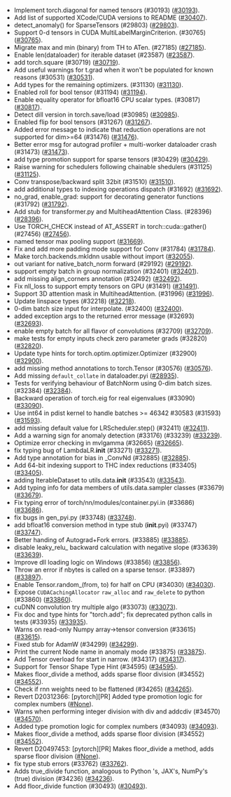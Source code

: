 * Implement torch.diagonal for named tensors (#30193) ([#30193](https://github.com/pytorch/pytorch/pull/30193)).
* Add list of supported XCode/CUDA versions to README ([#30407](https://github.com/pytorch/pytorch/pull/30407)).
* detect_anomaly() for SparseTensors (#29803) ([#29803](https://github.com/pytorch/pytorch/pull/29803)).
* Support 0-d tensors in CUDA MultiLabelMarginCriterion. (#30765) ([#30765](https://github.com/pytorch/pytorch/pull/30765)).
* Migrate max and min (binary) from TH to ATen. (#27185) ([#27185](https://github.com/pytorch/pytorch/pull/27185)).
* Enable len(dataloader) for iterable dataset (#23587) ([#23587](https://github.com/pytorch/pytorch/pull/23587)).
* add torch.square (#30719) ([#30719](https://github.com/pytorch/pytorch/pull/30719)).
* Add useful warnings for t.grad when it won't be populated for known reasons (#30531) ([#30531](https://github.com/pytorch/pytorch/pull/30531)).
* Add types for the remaining optimizers. (#31130) ([#31130](https://github.com/pytorch/pytorch/pull/31130)).
* Enabled roll for bool tensor (#31194) ([#31194](https://github.com/pytorch/pytorch/pull/31194)).
* Enable equality operator for bfloat16 CPU scalar types. (#30817) ([#30817](https://github.com/pytorch/pytorch/pull/30817)).
* Detect dill version in torch.save/load (#30985) ([#30985](https://github.com/pytorch/pytorch/pull/30985)).
* Enabled flip for bool tensors (#31267) ([#31267](https://github.com/pytorch/pytorch/pull/31267)).
* Added error message to indicate that reduction operations are not supported for dim>=64 (#31476) ([#31476](https://github.com/pytorch/pytorch/pull/31476)).
* Better error msg for autograd profiler + multi-worker dataloader crash (#31473) ([#31473](https://github.com/pytorch/pytorch/pull/31473)).
* add type promotion support for sparse tensors (#30429) ([#30429](https://github.com/pytorch/pytorch/pull/30429)).
* Raise warning for schedulers following chainable shedulers (#31125) ([#31125](https://github.com/pytorch/pytorch/pull/31125)).
* Conv transpose/backward split 32bit (#31510) ([#31510](https://github.com/pytorch/pytorch/pull/31510)).
* add additional types to indexing operations dispatch (#31692) ([#31692](https://github.com/pytorch/pytorch/pull/31692)).
* no_grad, enable_grad: support for decorating generator functions (#31792) ([#31792](https://github.com/pytorch/pytorch/pull/31792)).
* Add stub for transformer.py and MultiheadAttention Class. (#28396) ([#28396](https://github.com/pytorch/pytorch/pull/28396)).
* Use TORCH_CHECK instead of AT_ASSERT in torch::cuda::gather() (#27456) ([#27456](https://github.com/pytorch/pytorch/pull/27456)).
* named tensor max pooling support ([#31669](https://github.com/pytorch/pytorch/pull/31669)).
* Fix and add more padding mode support for Conv (#31784) ([#31784](https://github.com/pytorch/pytorch/pull/31784)).
* Make torch.backends.mkldnn usable without import ([#32055](https://github.com/pytorch/pytorch/pull/32055)).
* out variant for native_batch_norm forward (#29192) ([#29192](https://github.com/pytorch/pytorch/pull/29192)).
* support empty batch in group normalization (#32401) ([#32401](https://github.com/pytorch/pytorch/pull/32401)).
* add missing align_corners annotation (#32492) ([#32492](https://github.com/pytorch/pytorch/pull/32492)).
* Fix nll_loss to support empty tensors on GPU (#31491) ([#31491](https://github.com/pytorch/pytorch/pull/31491)).
* Support 3D attention mask in MultiheadAttention. (#31996) ([#31996](https://github.com/pytorch/pytorch/pull/31996)).
* Update linspace types (#32218) ([#32218](https://github.com/pytorch/pytorch/pull/32218)).
* 0-dim batch size input for interpolate. (#32400) ([#32400](https://github.com/pytorch/pytorch/pull/32400)).
* added exception args to the returned error message (#32693) ([#32693](https://github.com/pytorch/pytorch/pull/32693)).
* enable empty batch for all flavor of convolutions (#32709) ([#32709](https://github.com/pytorch/pytorch/pull/32709)).
* make tests for empty inputs check zero parameter grads (#32820) ([#32820](https://github.com/pytorch/pytorch/pull/32820)).
* Update type hints for torch.optim.optimizer.Optimizer (#32900) ([#32900](https://github.com/pytorch/pytorch/pull/32900)).
* add missing method annotations to torch.Tensor (#30576) ([#30576](https://github.com/pytorch/pytorch/pull/30576)).
* Add missing `default_collate` in dataloader.pyi ([#28935](https://github.com/pytorch/pytorch/pull/28935)).
* Tests for verifying behaviour of BatchNorm using 0-dim batch sizes. (#32384) ([#32384](https://github.com/pytorch/pytorch/pull/32384)).
* Backward operation of torch.eig for real eigenvalues (#33090) ([#33090](https://github.com/pytorch/pytorch/pull/33090)).
* Use int64 in pdist kernel to handle batches >= 46342 #30583 (#31593) ([#31593](https://github.com/pytorch/pytorch/pull/31593)).
* add missing default value for LRScheduler.step() (#32411) ([#32411](https://github.com/pytorch/pytorch/pull/32411)).
* Add a warning sign for anomaly detection (#33176) (#33239) ([#33239](https://github.com/pytorch/pytorch/pull/33239)).
* Optimize error checking in mvlgamma (#32665) ([#32665](https://github.com/pytorch/pytorch/pull/32665)).
* fix typing bug of LambdaLR.__init__ (#33271) ([#33271](https://github.com/pytorch/pytorch/pull/33271)).
* Add type annotation for bias in _ConvNd (#32885) ([#32885](https://github.com/pytorch/pytorch/pull/32885)).
* Add 64-bit indexing support to THC index reductions (#33405) ([#33405](https://github.com/pytorch/pytorch/pull/33405)).
* adding IterableDataset to utils.data.__init__ (#33543) ([#33543](https://github.com/pytorch/pytorch/pull/33543)).
* Add typing info for data members of utils.data.sampler classes (#33679) ([#33679](https://github.com/pytorch/pytorch/pull/33679)).
* Fix typing error of torch/nn/modules/container.pyi.in (#33686) ([#33686](https://github.com/pytorch/pytorch/pull/33686)).
* fix bugs in gen_pyi.py (#33748) ([#33748](https://github.com/pytorch/pytorch/pull/33748)).
* add bfloat16 conversion method in type stub (__init__.pyi) (#33747) ([#33747](https://github.com/pytorch/pytorch/pull/33747)).
* Better handing of Autograd+Fork errors. (#33885) ([#33885](https://github.com/pytorch/pytorch/pull/33885)).
* disable leaky_relu_ backward calculation with negative slope (#33639) ([#33639](https://github.com/pytorch/pytorch/pull/33639)).
* Improve dll loading logic on Windows (#33856) ([#33856](https://github.com/pytorch/pytorch/pull/33856)).
* Throw an error if nbytes is called on a sparse tensor. (#33897) ([#33897](https://github.com/pytorch/pytorch/pull/33897)).
* Enable Tensor.random_(from, to) for half on CPU (#34030) ([#34030](https://github.com/pytorch/pytorch/pull/34030)).
* Expose `CUDACachingAllocator` `raw_alloc` and `raw_delete` to python (#33860) ([#33860](https://github.com/pytorch/pytorch/pull/33860)).
* cuDNN convolution try multiple algo (#33073) ([#33073](https://github.com/pytorch/pytorch/pull/33073)).
* Fix doc and type hints for "torch.add"; fix deprecated python calls in tests (#33935) ([#33935](https://github.com/pytorch/pytorch/pull/33935)).
* Warns on read-only Numpy array->tensor conversion (#33615) ([#33615](https://github.com/pytorch/pytorch/pull/33615)).
* Fixed stub for AdamW (#34299) ([#34299](https://github.com/pytorch/pytorch/pull/34299)).
* Print the current Node name in anomaly mode (#33875) ([#33875](https://github.com/pytorch/pytorch/pull/33875)).
* Add Tensor overload for start in narrow. (#34317) ([#34317](https://github.com/pytorch/pytorch/pull/34317)).
* Support for Tensor Shape Type Hint (#34595) ([#34595](https://github.com/pytorch/pytorch/pull/34595)).
* Makes floor_divide a method, adds sparse floor division (#34552) ([#34552](https://github.com/pytorch/pytorch/pull/34552)).
* Check if rnn weights need to be flattened (#34265) ([#34265](https://github.com/pytorch/pytorch/pull/34265)).
* Revert D20312366: [pytorch][PR] Added type promotion logic for complex numbers ([#None](https://github.com/pytorch/pytorch/pull/None)).
* Warns when performing integer division with div and addcdiv (#34570) ([#34570](https://github.com/pytorch/pytorch/pull/34570)).
* Added type promotion logic for complex numbers (#34093) ([#34093](https://github.com/pytorch/pytorch/pull/34093)).
* Makes floor_divide a method, adds sparse floor division (#34552) ([#34552](https://github.com/pytorch/pytorch/pull/34552)).
* Revert D20497453: [pytorch][PR] Makes floor_divide a method, adds sparse floor division ([#None](https://github.com/pytorch/pytorch/pull/None)).
* fix type stub errors (#33762) ([#33762](https://github.com/pytorch/pytorch/pull/33762)).
* Adds true_divide function, analogous to Python 's, JAX's, NumPy's (true) division (#34236) ([#34236](https://github.com/pytorch/pytorch/pull/34236)).
* Add floor_divide function (#30493) ([#30493](https://github.com/pytorch/pytorch/pull/30493)).
